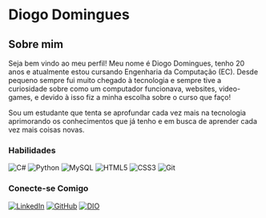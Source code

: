 # Diogo Domingues

## Sobre mim

Seja bem vindo ao meu perfil! Meu nome é Diogo Domingues, tenho 20 anos e atualmente estou cursando Engenharia da Computação (EC).
Desde pequeno sempre fui muito chegado à tecnologia e sempre tive a curiosidade sobre como um computador funcionava, websites, video-games, e devido à isso fiz a minha escolha sobre o curso que faço!

Sou um estudante que tenta se aprofundar cada vez mais na tecnologia aprimorando os conhecimentos que já tenho e em busca de aprender cada vez mais coisas novas.

### Habilidades

![C#](https://img.shields.io/badge/C%23-239120?style=for-the-badge&logo=c-sharp&logoColor=white)
![Python](https://img.shields.io/badge/python-3670A0?style=for-the-badge&logo=python&logoColor=ffdd54)
![MySQL](https://img.shields.io/badge/MySQL-00000F?style=for-the-badge&logo=mysql&logoColor=white)
![HTML5](https://img.shields.io/badge/HTML5-E34F26?style=for-the-badge&logo=html5&logoColor=white)
![CSS3](https://img.shields.io/badge/CSS3-1572B6?style=for-the-badge&logo=css3&logoColor=white)
![Git](https://img.shields.io/badge/GIT-E44C30?style=for-the-badge&logo=git&logoColor=white)

### Conecte-se Comigo

[![LinkedIn](https://img.shields.io/badge/LinkedIn-0077B5?style=for-the-badge&logo=linkedin&logoColor=white)](https://www.linkedin.com/in/diogodomi/)
[![GitHub](https://img.shields.io/badge/GitHub-100000?style=for-the-badge&logo=github&logoColor=white)](https://github.com/DiogoDomi)
[![DIO](https://img.shields.io/badge/DIO-purple)](https://www.dio.me/users/diogodomidacruz)
